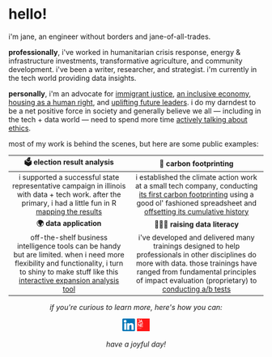 # hello!

<!--
BRIEF INTRO
-->

i'm jane, an engineer without borders and jane-of-all-trades. 

**professionally**, i've worked in humanitarian crisis response, energy & infrastructure investments, transformative agriculture, and community development. i've been a writer, researcher, and strategist. i'm currently in the tech world providing data insights. 

**personally**, i'm an advocate for [immigrant justice](https://www.advancingjustice-chicago.org/), [an inclusive economy](https://www.upwardlyglobal.org/), [housing as a human right](https://sarahs-circle.org/), and [uplifting future leaders](https://www.lovchicago.org/). i do my darndest to be a net positive force in society and generally believe we all — including in the tech + data world — need to spend more time [actively talking about ethics](https://www.speedwins.tech/posts/jane-yang-from-basecamp#question-13).

<!--
PORTFOLIO
-->

most of my work is behind the scenes, but here are some public examples:

|                                                                                                              **🗳️ election result analysis**                                                                                                              |                                                                                                                                                         **💨 carbon footprinting**                                                                                                                                                        |
|:-------------------------------------------------------------------------------------------------------------------------------------------------------------------------------------------------------------------------------------------------:|:--------------------------------------------------------------------------------------------------------------------------------------------------------------------------------------------------------------------------------------------------------------------------------------------------------------------------------------:|
|             i supported a successful state representative campaign in illinois with data + tech work. after the primary, i had a little fun in R  [mapping the results](https://github.com/janejuenyang/fun/tree/main/il_primary2022)             | i established the climate action work at a small tech company, conducting [its first carbon footprinting](https://m.signalvnoise.com/towards-carbon-negativity/) using a good ol' fashioned spreadsheet and [offsetting its cumulative history](https://m.signalvnoise.com/basecamp-has-offset-our-cumulative-emissions-through-2019/) |
|                                                                                                                **🌍 data application**                                                                                                               |                                                                                                                                                        **👩🏻‍🏫 raising data literacy**                                                                                                                                                       |
| off-the-shelf business intelligence tools can be handy but are limited. when i need more flexibility and functionality, i turn to shiny to make stuff like this [interactive expansion analysis tool](https://oneacrefund.shinyapps.io/KE-expansion/) |    i've developed and delivered many trainings designed to help professionals in other disciplines do more with data. those trainings have ranged from fundamental principles of impact evaluation (proprietary) to  [conducting a/b tests](https://drive.google.com/drive/folders/12aChtYnwKqWbdqRwcMdJDuw25g-Eiz64?usp=sharing)    |

<!--
SIGNOFF / HYPERLINKED ICONS
-->
<p align="center">
  <i>if you're curious to learn more, here's how you can:</i>
</p>

<p align="center">
  <a href="https://www.linkedin.com/in/janejyang/" alt="Linkedin"><img src="https://github.com/janejuenyang/janejuenyang/blob/main/images/linkedin.svg", width = "25", height = "25"></a>
  <a href="https://janeyang.org/" alt="Personal Website"><img src="https://github.com/janejuenyang/janejuenyang/blob/main/images/JA%20NE.png", width = "25", height = "25"></a>
</p>

<p align="center">
  <i>have a joyful day!</i>
</p>
